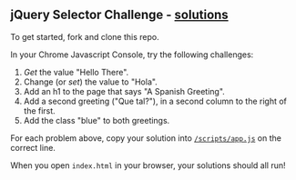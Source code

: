## jQuery Selector Challenge - [solutions](solutions.md)

To get started, fork and clone this repo.

<!-- Use jquery to select the element containing the words "Hello There" with as many different selectors as you can think of:

``` html
<!DOCTYPE html>
<body>
  <div class="container">
    <div class="row">
      <div class="col-sm-6">
        <div id="greeting">Hello There</div>
      </div>
    </div>
  </div>
</body>
``` -->
In your Chrome Javascript Console, try the following challenges:

1. *Get* the value "Hello There".
2. Change (or *set*) the value to "Hola".
3. Add an h1 to the page that says "A Spanish Greeting".
4. Add a second greeting ("Que tal?"), in a second column to the right of the first.
5. Add the class "blue" to both greetings.


For each problem above, copy your solution into [`/scripts/app.js`](/scripts/app.js) on the correct line.

When you open `index.html` in your browser, your solutions should all run!
